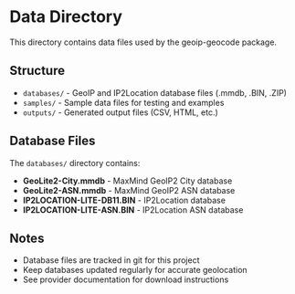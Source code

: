 # Data Directory

This directory contains data files used by the geoip-geocode package.

## Structure

- `databases/` - GeoIP and IP2Location database files (.mmdb, .BIN, .ZIP)
- `samples/` - Sample data files for testing and examples
- `outputs/` - Generated output files (CSV, HTML, etc.)

## Database Files

The `databases/` directory contains:
- **GeoLite2-City.mmdb** - MaxMind GeoIP2 City database
- **GeoLite2-ASN.mmdb** - MaxMind GeoIP2 ASN database
- **IP2LOCATION-LITE-DB11.BIN** - IP2Location database
- **IP2LOCATION-LITE-ASN.BIN** - IP2Location ASN database

## Notes

- Database files are tracked in git for this project
- Keep databases updated regularly for accurate geolocation
- See provider documentation for download instructions
